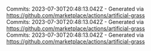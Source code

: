 Commits: 2023-07-30T20:48:13.042Z - Generated via https://github.com/marketplace/actions/artificial-grass
<br>
Commits: 2023-07-30T20:48:13.042Z - Generated via https://github.com/marketplace/actions/artificial-grass
<br>
Commits: 2023-07-30T20:48:13.042Z - Generated via https://github.com/marketplace/actions/artificial-grass
<br>
